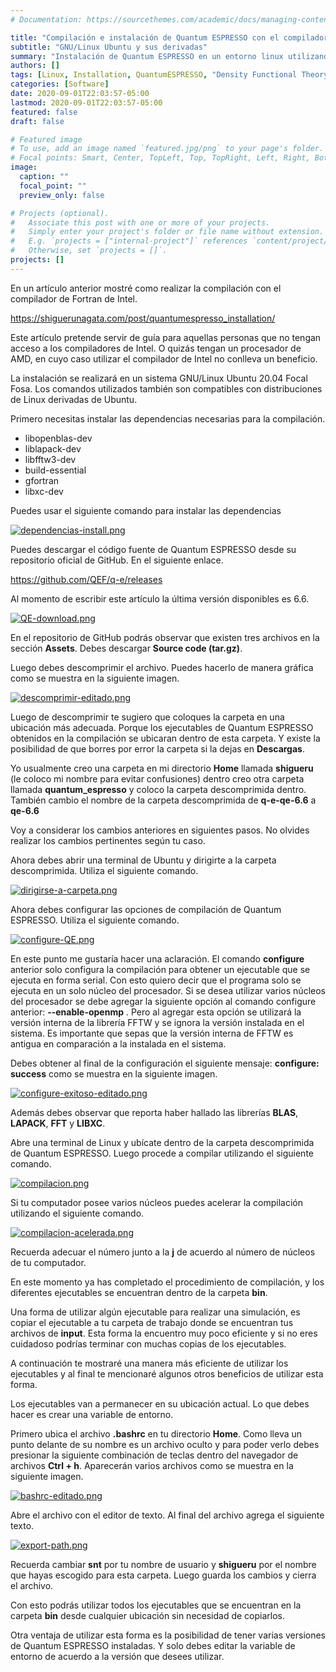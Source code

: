 ```yaml
---
# Documentation: https://sourcethemes.com/academic/docs/managing-content/

title: "Compilación e instalación de Quantum ESPRESSO con el compilador de GNU"
subtitle: "GNU/Linux Ubuntu y sus derivadas"
summary: "Instalación de Quantum ESPRESSO en un entorno linux utilizando el compilador de GNU"
authors: []
tags: [Linux, Installation, QuantumESPRESSO, "Density Functional Theory"]
categories: [Software]
date: 2020-09-01T22:03:57-05:00
lastmod: 2020-09-01T22:03:57-05:00
featured: false
draft: false

# Featured image
# To use, add an image named `featured.jpg/png` to your page's folder.
# Focal points: Smart, Center, TopLeft, Top, TopRight, Left, Right, BottomLeft, Bottom, BottomRight.
image:
  caption: ""
  focal_point: ""
  preview_only: false

# Projects (optional).
#   Associate this post with one or more of your projects.
#   Simply enter your project's folder or file name without extension.
#   E.g. `projects = ["internal-project"]` references `content/project/deep-learning/index.md`.
#   Otherwise, set `projects = []`.
projects: []
---
```


En un artículo anterior mostré como realizar la compilación con el compilador de Fortran de Intel.

<https://shiguerunagata.com/post/quantumespresso_installation/>

Este artículo pretende servir de guía para aquellas personas que no tengan acceso a los compiladores de Intel. O quizás tengan un procesador de AMD, en cuyo caso utilizar el compilador de Intel no conlleva un beneficio.

La instalación se realizará en un sistema GNU/Linux Ubuntu 20.04 Focal Fosa. Los comandos utilizados también son compatibles con distribuciones de Linux derivadas de Ubuntu.

Primero necesitas instalar las dependencias necesarias para la compilación.

* libopenblas-dev
* liblapack-dev
* libfftw3-dev
* build-essential
* gfortran
* libxc-dev

Puedes usar el siguiente comando para instalar las dependencias

[![dependencias-install.png](https://i.postimg.cc/85Rqk5LM/dependencias-install.png)](https://postimg.cc/bDv63qCw)

Puedes descargar el código fuente de Quantum ESPRESSO desde su repositorio oficial de GitHub. En el siguiente enlace.

<https://github.com/QEF/q-e/releases>

Al momento de escribir este artículo la última versión disponibles es 6.6.

[![QE-download.png](https://i.postimg.cc/9Fc9kbc8/QE-download.png)](https://postimg.cc/dDSDk8kr)

En el repositorio de GitHub podrás observar que existen tres archivos en la sección **Assets**. Debes descargar **Source code (tar.gz)**.

Luego debes descomprimir el archivo. Puedes hacerlo de manera gráfica como se muestra en la siguiente imagen.

[![descomprimir-editado.png](https://i.postimg.cc/jjHptcVZ/descomprimir-editado.png)](https://postimg.cc/4K3L1zx9)

Luego de descomprimir te sugiero que coloques la carpeta en una ubicación más adecuada. Porque los ejecutables de Quantum ESPRESSO obtenidos en la compilación se ubicaran dentro de esta carpeta. Y existe la posibilidad de que borres por error la carpeta si la dejas en **Descargas**.

Yo usualmente creo una carpeta en mi directorio **Home** llamada **shigueru** (le coloco mi nombre para evitar confusiones) dentro creo otra carpeta llamada **quantum_espresso** y coloco la carpeta descomprimida dentro. También cambio el nombre de la carpeta descomprimida de **q-e-qe-6.6** a **qe-6.6**

Voy a considerar los cambios anteriores en siguientes pasos. No olvides realizar los cambios pertinentes según tu caso.

Ahora debes abrir una terminal de Ubuntu y dirigirte a la carpeta descomprimida. Utiliza el siguiente comando.

[![dirigirse-a-carpeta.png](https://i.postimg.cc/85xSK5L6/dirigirse-a-carpeta.png)](https://postimg.cc/Hc0RjTZY)

Ahora debes configurar las opciones de compilación de Quantum ESPRESSO. Utiliza el siguiente comando.

[![configure-QE.png](https://i.postimg.cc/J0JW9LQd/configure-QE.png)](https://postimg.cc/CnFtq9Xj)

En este punto me gustaría hacer una aclaración. El comando **configure** anterior solo configura la compilación para obtener un ejecutable que se ejecuta en forma serial. Con esto quiero decir que el programa solo se ejecuta en un solo núcleo del procesador. Si se desea utilizar varios núcleos del procesador se debe agregar la siguiente opción al comando configure anterior: **--enable-openmp** . Pero al agregar esta opción se utilizará la versión interna de la librería FFTW y se ignora la versión instalada en el sistema. Es importante que sepas que la versión interna de FFTW es antigua en comparación a la instalada en el sistema.

Debes obtener al final de la configuración el siguiente mensaje: **configure: success** como se muestra en la siguiente imagen.

[![configure-exitoso-editado.png](https://i.postimg.cc/T2WGyVXq/configure-exitoso-editado.png)](https://postimg.cc/NLYZSrF5)

Además debes observar que reporta haber hallado las librerías **BLAS**, **LAPACK**, **FFT** y **LIBXC**.

Abre una terminal de Linux y ubícate dentro de la carpeta descomprimida de Quantum ESPRESSO. Luego procede a compilar utilizando el siguiente comando.

[![compilacion.png](https://i.postimg.cc/K844HKM9/compilacion.png)](https://postimg.cc/hXWSJtMx)

Si tu computador posee varios núcleos puedes acelerar la compilación utilizando el siguiente comando.

[![compilacion-acelerada.png](https://i.postimg.cc/4ynrgTQT/compilacion-acelerada.png)](https://postimg.cc/n9bd4gWd)

Recuerda adecuar el número junto a la **j** de acuerdo al número de núcleos de tu computador.

En este momento ya has completado el procedimiento de compilación, y los diferentes ejecutables se encuentran dentro de la carpeta **bin**.

Una forma de utilizar algún ejecutable para realizar una simulación, es copiar el ejecutable a tu carpeta de trabajo donde se encuentran tus archivos de **input**. Esta forma la encuentro muy poco eficiente y si no eres cuidadoso podrías terminar con muchas copias de los ejecutables.

A continuación te mostraré una manera más eficiente de utilizar los ejecutables y al final te mencionaré algunos otros beneficios de utilizar esta forma.

Los ejecutables van a permanecer en su ubicación actual. Lo que debes hacer es crear una variable de entorno.

Primero ubica el archivo **.bashrc** en tu directorio **Home**. Como lleva un punto delante de su nombre es un archivo oculto y para poder verlo debes presionar la siguiente combinación de teclas dentro del navegador de archivos **Ctrl + h**. Aparecerán varios archivos como se muestra en la siguiente imagen.

[![bashrc-editado.png](https://i.postimg.cc/HxCYdzSL/bashrc-editado.png)](https://postimg.cc/wt08kXYK)

Abre el archivo con el editor de texto. Al final del archivo agrega el siguiente texto.

[![export-path.png](https://i.postimg.cc/PfR7DJjW/export-path.png)](https://postimg.cc/XX9xSVXq)

Recuerda cambiar **snt** por tu nombre de usuario y **shigueru** por el nombre que hayas escogido para esta carpeta. Luego guarda los cambios y cierra el archivo.

Con esto podrás utilizar todos los ejecutables que se encuentran en la carpeta **bin** desde cualquier ubicación sin necesidad de copiarlos.

Otra ventaja de utilizar esta forma es la posibilidad de tener varias versiones de Quantum ESPRESSO instaladas. Y solo debes editar la variable de entorno de acuerdo a la versión que desees utilizar.
